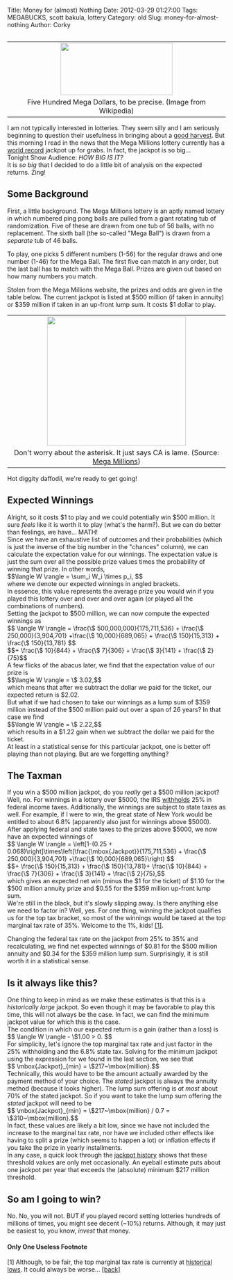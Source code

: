 Title: Money for (almost) Nothing
Date: 2012-03-29 01:27:00
Tags: MEGABUCKS, scott bakula, lottery
Category: old
Slug: money-for-almost-nothing
Author: Corky


<table cellpadding="0" cellspacing="0" class="tr-caption-container" style="float: left; margin-right: 1em; text-align: left;"><tbody><tr><td style="text-align: center;"><a href="http://4.bp.blogspot.com/-j1vgDeAaElw/T3O5K09X6XI/AAAAAAAAAW0/b3uIqmdtPl4/s1600/mega_millions.png" imageanchor="1" style="clear: left; margin-bottom: 1em; margin-left: auto; margin-right: auto;"><img border="0" height="120" src="http://4.bp.blogspot.com/-j1vgDeAaElw/T3O5K09X6XI/AAAAAAAAAW0/b3uIqmdtPl4/s320/mega_millions.png" width="258" /></a></td></tr><tr><td class="tr-caption" style="text-align: center;">Five Hundred Mega Dollars, to be precise.
(Image from Wikipedia)</td></tr></tbody></table>I am not typically interested in lotteries.  They seem silly and I am seriously beginning to question their usefulness in bringing about a <a href="http://en.wikipedia.org/wiki/The_Lottery">good harvest</a>.  But this morning I read in the news that the Mega Millions lottery currently has a <a href="http://en.wikipedia.org/wiki/Mega_Millions#Record_jackpots_.28listed_by_cash_value.29">world record</a> jackpot up for grabs.  In fact, the jackpot is so big...
<div>
</div><div style="text-align: left;">Tonight Show Audience:  <i>HOW BIG IS IT?</i></div><div><i>
</i></div><div>It is <i>so big</i> that I decided to do a little bit of analysis on the expected returns.  Zing!</div><div><a name='more'></a>
<h2> Some Background</h2></div>
First, a little background.  The Mega Millions lottery is an aptly named lottery in which numbered ping pong balls are pulled from a giant rotating tub of randomization.  Five of these are drawn from one tub of 56 balls, with no replacement.  The sixth ball (the so-called "Mega Ball") is drawn from a <i>separate </i>tub of 46 balls. 

To play, one picks 5 different numbers (1-56) for the regular draws and one number (1-46) for the Mega Ball.  The first five can match in any order, but the last ball has to match with the Mega Ball.  Prizes are given out based on how many numbers you match.

Stolen from the Mega Millions website, the prizes and odds are given in the table below.  The current jackpot is listed at $500 million (if taken in annuity) or $359 million if taken in an up-front lump sum.  It costs $1 dollar to play.

<table align="center" cellpadding="0" cellspacing="0" class="tr-caption-container" style="margin-left: auto; margin-right: auto; text-align: center;"><tbody><tr><td style="text-align: center;"><a href="http://3.bp.blogspot.com/-Zi3rSfNqtuI/T3PHTEaXmvI/AAAAAAAAAXE/y9Hs7fqWrgs/s1600/crummy_table.gif" imageanchor="1" style="margin-left: auto; margin-right: auto;"><img border="0" height="297" src="http://3.bp.blogspot.com/-Zi3rSfNqtuI/T3PHTEaXmvI/AAAAAAAAAXE/y9Hs7fqWrgs/s320/crummy_table.gif" width="320" /></a></td></tr><tr><td class="tr-caption" style="text-align: center;">Don't worry about the asterisk.  It just says CA is lame.
(Source:  <a href="http://www.megamillions.com/howto/">Mega Millions</a>)</td></tr></tbody></table>Hot diggity daffodil, we're ready to get going!

<h2> Expected Winnings</h2><div>
</div><div>Alright, so it costs $1 to play and we could potentially win $500 million.  It sure <i>feels</i> like it is worth it to play (what's the harm?).  But we can do better than feelings, we have... MATH!</div><div>
</div><div>Since we have an exhaustive list of outcomes and their probabilities (which is just the inverse of the big number in the "chances" column), we can calculate the expectation value for our winnings.  The expectation value is just the sum over all the possible prize values times the probability of winning that prize.  In other words,</div><div>
</div><div>$$\langle W \rangle = \sum_i W_i \times p_i, $$</div><div>
</div><div>where we denote our expected winnings in angled brackets. </div><div>
</div><div>In essence, this value represents the average prize you would win if you played this lottery over and over and over again (or played all the combinations of numbers).  </div><div>
</div><div>Setting the jackpot to $500 million, we can now compute the expected winnings as</div><div>
</div><div>$$ \langle W \rangle = \frac{\$ 500,000,000}{175,711,536} + \frac{\$ 250,000}{3,904,701} +\frac{\$ 10,000}{689,065} + \frac{\$ 150}{15,313} + \frac{\$ 150}{13,781} $$</div><div>$$+ \frac{\$ 10}{844} + \frac{\$ 7}{306} + \frac{\$ 3}{141} + \frac{\$ 2}{75}$$</div><div>
</div><div>A few flicks of the abacus later, we find that the expectation value of our prize is</div><div>
</div><div>$$\langle W \rangle = \$ 3.02,$$</div><div>
</div><div>which means that after we subtract the dollar we paid for the ticket, our expected return is $2.02.  </div><div>
</div><div>But what if we had chosen to take our winnings as a lump sum of $359 million instead of the $500 million paid out over a span of 26 years?  In that case we find</div><div>
</div><div>$$\langle W \rangle = \$ 2.22,$$</div><div>
</div><div>which results in a $1.22 gain when we subtract the dollar we paid for the ticket.  </div><div>
</div><div>At least in a statistical sense for this particular jackpot, one is better off playing than not playing.  But are we forgetting anything?</div><div>
</div><h2> The Taxman</h2><div>
</div><div>If you win a $500 million jackpot, do you <i>really</i> get a $500 million jackpot?  Well, no.  For winnings in a lottery over $5000, the IRS <a href="http://www.irs.gov/instructions/iw2g/ar02.html#d0e401">withholds</a> 25% in federal income taxes.  Additionally, the winnings are subject to state taxes as well.  For example, if I were to win, the great state of New York would be entitled to about 6.8% (apparently also just for winnings above $5000).  </div><div>
</div><div>After applying federal and state taxes to the prizes above $5000, we now have an expected winnings of</div><div>
</div><div><div>$$ \langle W \rangle = \left[1-(0.25 + 0.068)\right]\times\left(\frac{\mbox{Jackpot}}{175,711,536} + \frac{\$ 250,000}{3,904,701} +\frac{\$ 10,000}{689,065}\right) $$</div><div>$$+ \frac{\$ 150}{15,313} + \frac{\$ 150}{13,781}+ \frac{\$ 10}{844} + \frac{\$ 7}{306} + \frac{\$ 3}{141} + \frac{\$ 2}{75},$$</div></div><div>
</div><div>which gives an expected net win (minus the $1 for the ticket) of $1.10 for the $500 million annuity prize and $0.55 for the $359 million up-front lump sum.  </div><div>
</div><div>We're still in the black, but it's slowly slipping away.  Is there anything else we need to factor in?  Well, yes.  For one thing, winning the jackpot qualifies us for the top tax bracket, so most of the winnings would be taxed at the top marginal tax rate of 35%.  Welcome to the 1%, kids! <a href="#note">[1]</a>.<p id="back"></p></div><div>
</div><div>Changing the federal tax rate on the jackpot from 25% to 35% and recalculating, we find net expected winnings of $0.81 for the $500 million annuity and $0.34 for the $359 million lump sum.  Surprisingly, it is still worth it in a statistical sense.</div><div>
</div><h2> Is it always like this?</h2><div>
</div><div>One thing to keep in mind as we make these estimates is that this is a <i>historically large</i> jackpot.  So even though it may be favorable to play this time, this will not always be the case.  In fact, we can find the minimum jackpot value for which this is the case.</div><div>
</div><div>The condition in which our expected return is a gain (rather than a loss) is</div><div>
</div><div>$$ \langle W \rangle - \$1.00 &gt; 0. $$</div><div>
</div><div>For simplicity, let's ignore the top marginal tax rate and just factor in the 25% withholding and the 6.8% state tax.  Solving for the minimum jackpot using the expression for <w> we found in the last section, we see that </w></div><div>
</div><div>$$ \mbox{Jackpot}_{min} = \$217~\mbox{million}.$$</div><div>
</div><div>Technically, this would have to be the amount actually awarded by the payment method of your choice.  The <i>stated</i> jackpot is always the annuity method (because it looks higher).  The lump sum offering is <i>at most</i> about 70% of the stated jackpot.  So if you want to take the lump sum offering the <i>stated</i> jackpot will need to be </div><div>
</div><div>$$ \mbox{Jackpot}_{min} = \$217~\mbox{million} / 0.7 = \$310~\mbox{million}.$$</div><div>
</div><div>In fact, these values are likely a bit low, since we have not included the increase to the marginal tax rate, nor have we included other effects like having to split a prize (which seems to happen a lot) or inflation effects if you take the prize in yearly installments.</div><div>
</div><div>In any case, a quick look through the <a href="http://www.megamillions.com/winners/jackpothistory.asp">jackpot history</a> shows that these threshold values are only met occasionally.  An eyeball estimate puts about one jackpot per year that exceeds the (absolute) minimum $217 million threshold.</div><div>
</div><h2> So am I going to win?</h2><div>
</div><div>No.  No, you will not.  BUT if you played record setting lotteries hundreds of millions of times, you might see decent (~10%) returns.  Although, it may just be easiest to, you know, <i>invest</i> that money.


</div><div>
</div><div><h4>Only One Useless Footnote</h4></div><div>
</div><div><p id="note">[1] Although, to be fair, the top marginal tax rate is currently at <a href="http://en.wikipedia.org/wiki/File:MarginalIncomeTax.svg">historical lows</a>.  It could always be worse... <a href="#back"> [back] </a></p></div>
